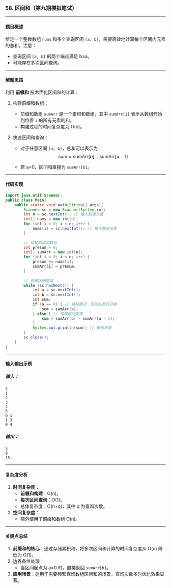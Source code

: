 ### **58. 区间和（第九期模拟笔试）**

------

#### **题目概述**

给定一个整数数组 `nums` 和多个查询区间 `[a, b]`，需要高效地计算每个区间内元素的总和。注意：

- 查询区间 `[a, b]` 的两个端点满足 b≥a。
- 可能存在多次区间查询。

------

#### **解题思路**

利用 **前缀和** 技术优化区间和的计算：

1. 构建前缀和数组：

   - 前缀和数组 `sumArr` 是一个累积和数组，其中 `sumArr[i]` 表示从数组开始到位置 `i` 的所有元素的和。
   - 构建过程的时间复杂度为 O(n)。

2. 快速区间和查询：

   - 对于任意区间 `[a, b]`，总和可以表示为：
     $$
     \text{sum} = \text{sumArr}[b] - \text{sumArr}[a-1]
     $$

   - 若 a=0，区间和直接为 `sumArr[b]`。

------

#### **代码实现**

```java
import java.util.Scanner;
public class Main{
    public static void main(String[] args){
        Scanner sc = new Scanner(System.in);
        int n = sc.nextInt(); // 输入数组长度
        int[] nums = new int[n];
        for (int i = 0; i < n; i++) {
            nums[i] = sc.nextInt(); // 输入数组元素
        }
        
        // 构建前缀和数组
        int presum = 0;
        int[] sumArr = new int[n];
        for (int i = 0; i < n; i++) {
            presum += nums[i];
            sumArr[i] = presum;
        }
        
        // 处理区间查询
        while (sc.hasNext()) {
            int a = sc.nextInt();
            int b = sc.nextInt();
            int sum;
            if (a == 0) { // 特殊情况：区间从起点开始
                sum = sumArr[b];
            } else { // 常规区间查询
                sum = sumArr[b] - sumArr[a - 1];
            }
            System.out.println(sum); // 输出结果
        }
        sc.close();
    }
}
```

------

#### **输入输出示例**

##### 输入：

```plaintext
5
1
2
3
4
5
0 1
1 3
0 4
```

##### 输出：

```plaintext
3
9
15
```

------

#### **复杂度分析**

1. **时间复杂度**：
   - **前缀和构建**：O(n)。
   - **每次区间查询**：O(1)。
   - 总体复杂度：O(n+q)，其中 q 为查询次数。
2. **空间复杂度**：
   - 额外使用了前缀和数组 O(n)。

------

#### **关键点总结**

1. **前缀和的核心**：通过存储累积和，将多次区间和计算的时间复杂度从 O(n) 降低为 O(1)。
2. 边界条件处理：
   - 当区间起点为 a=0 时，直接返回 `sumArr[b]`。
3. **应用场景**：适用于需要频繁查询数组区间和的场景，查询次数多时优化效果显著。